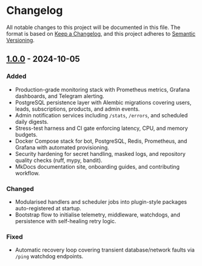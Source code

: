 # Changelog

All notable changes to this project will be documented in this file. The format is based on
[Keep a Changelog](https://keepachangelog.com/en/1.1.0/), and this project adheres to
[Semantic Versioning](https://semver.org/spec/v2.0.0.html).

## [1.0.0] - 2024-10-05
### Added
- Production-grade monitoring stack with Prometheus metrics, Grafana dashboards, and Telegram alerting.
- PostgreSQL persistence layer with Alembic migrations covering users, leads, subscriptions, products, and admin events.
- Admin notification services including `/stats`, `/errors`, and scheduled daily digests.
- Stress-test harness and CI gate enforcing latency, CPU, and memory budgets.
- Docker Compose stack for bot, PostgreSQL, Redis, Prometheus, and Grafana with automated provisioning.
- Security hardening for secret handling, masked logs, and repository quality checks (ruff, mypy, bandit).
- MkDocs documentation site, onboarding guides, and contributing workflow.

### Changed
- Modularised handlers and scheduler jobs into plugin-style packages auto-registered at startup.
- Bootstrap flow to initialise telemetry, middleware, watchdogs, and persistence with self-healing retry logic.

### Fixed
- Automatic recovery loop covering transient database/network faults via `/ping` watchdog endpoints.

[1.0.0]: https://github.com/your-org/five_keys_bot/releases/tag/v1.0.0
